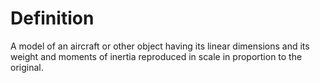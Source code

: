 # Definition

A model of an aircraft or other object having its linear dimensions and
its weight and moments of inertia reproduced in scale in proportion to
the original.

